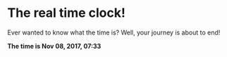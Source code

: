 # The real time clock!

Ever wanted to know what the time is? Well, your journey is about to end!

**The time is Nov 08, 2017, 07:33**